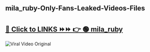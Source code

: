 
 ## mila_ruby-Only-Fans-Leaked-Videos-Files

# <h2><a href="https://mediaupload.pro?mila_ruby">🔗 Click to LINKS ⏩⏩ 👉 🟢 mila_ruby </a></h2>

<a href="https://mediaupload.pro?mila_ruby" rel="nofollow" data-target="animated-image.originalLink"><img src="https://i.ibb.co.com/xMMVF88/686577567.gif" alt="Viral Video Original" style="max-width: 100%; display: inline-block;" data-target="animated-image.originalImage"></a>
